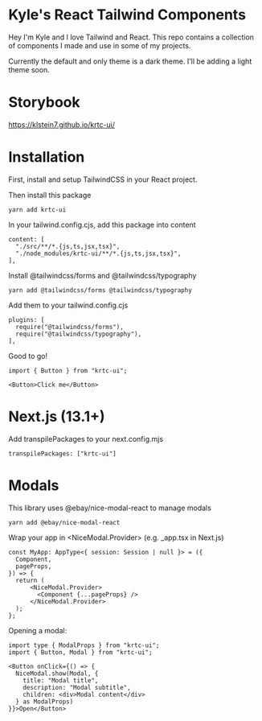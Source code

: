 # Kyle's React Tailwind Components

Hey I'm Kyle and I love Tailwind and React. This repo contains a collection of components I made and use in some of my projects.

Currently the default and only theme is a dark theme. I'll be adding a light theme soon.

# Storybook

https://klstein7.github.io/krtc-ui/

# Installation

First, install and setup TailwindCSS in your React project.

Then install this package

```
yarn add krtc-ui
```

In your tailwind.config.cjs, add this package into content

```
content: [
  "./src/**/*.{js,ts,jsx,tsx}",
  "./node_modules/krtc-ui/**/*.{js,ts,jsx,tsx}",
],
```

Install @tailwindcss/forms and @tailwindcss/typography

```
yarn add @tailwindcss/forms @tailwindcss/typography
```

Add them to your tailwind.config.cjs

```
plugins: [
  require("@tailwindcss/forms"),
  require("@tailwindcss/typography"),
],
```

Good to go!

```
import { Button } from "krtc-ui";

<Button>Click me</Button>
```

# Next.js (13.1+)

Add transpilePackages to your next.config.mjs

```
transpilePackages: ["krtc-ui"]
```

# Modals

This library uses @ebay/nice-modal-react to manage modals

```
yarn add @ebay/nice-modal-react
```

Wrap your app in <NiceModal.Provider> (e.g. \_app.tsx in Next.js)

```
const MyApp: AppType<{ session: Session | null }> = ({
  Component,
  pageProps,
}) => {
  return (
      <NiceModal.Provider>
        <Component {...pageProps} />
      </NiceModal.Provider>
  );
};
```

Opening a modal:

```
import type { ModalProps } from "krtc-ui";
import { Button, Modal } from "krtc-ui";

<Button onClick={() => {
  NiceModal.show(Modal, {
    title: "Modal title",
    description: "Modal subtitle",
    children: <div>Modal content</div>
  } as ModalProps)
}}>Open</Button>
```
